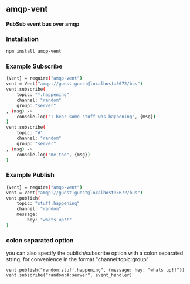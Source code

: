 ## amqp\-vent
#### PubSub event bus over amqp

### Installation
```bash
npm install amqp-vent
```

### Example Subscribe
```bash
{Vent} = require("amqp-vent")
vent = Vent("amqp://guest:guest@localhost:5672/bus")
vent.subscribe(
    topic: "*.happening"
    channel: "random"
    group: "server"
, (msg) ->
    console.log("I hear some stuff was happening", {msg})
)
vent.subscribe(
    topic: "#"
    channel: "random"
    group: "server"
, (msg) ->
    console.log("me too", {msg})
)
```

### Example Publish
```bash
{Vent} = require("amqp-vent")
vent = Vent("amqp://guest:guest@localhost:5672/bus")
vent.publish(
    topic: "stuff.happening"
    channel: "random"
    message:
        hey: "whats up!!"
)
```


### colon separated option
you can also specify the publish/subscribe option with a colon separated string, for convenience
in the format "channel:topic:group"
```
vent.publish("random:stuff.happening", {message: hey: "whats up!!"})
vent.subscribe("random:#:server", event_handler)